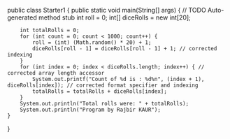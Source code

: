 public class Starter1 {
    public static void main(String[] args) {
        // TODO Auto-generated method stub
        int roll = 0;
        int[] diceRolls = new int[20];

        int totalRolls = 0;
        for (int count = 0; count < 1000; count++) {
            roll = (int) (Math.random() * 20) + 1;
            diceRolls[roll - 1] = diceRolls[roll - 1] + 1; // corrected indexing
        }
        for (int index = 0; index < diceRolls.length; index++) { // corrected array length accessor
            System.out.printf("Count of %d is : %d%n", (index + 1), diceRolls[index]); // corrected format specifier and indexing
            totalRolls = totalRolls + diceRolls[index];
        }
        System.out.println("Total rolls were: " + totalRolls);
        System.out.println("Program by Rajbir KAUR");
    }
}
